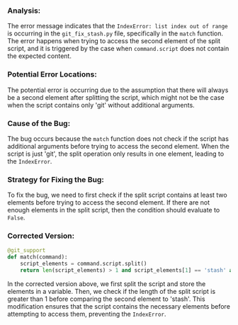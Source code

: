 ### Analysis:
The error message indicates that the `IndexError: list index out of range` is occurring in the `git_fix_stash.py` file, specifically in the `match` function. The error happens when trying to access the second element of the split script, and it is triggered by the case when `command.script` does not contain the expected content.

### Potential Error Locations:
The potential error is occurring due to the assumption that there will always be a second element after splitting the script, which might not be the case when the script contains only 'git' without additional arguments.

### Cause of the Bug:
The bug occurs because the `match` function does not check if the script has additional arguments before trying to access the second element. When the script is just 'git', the split operation only results in one element, leading to the `IndexError`.

### Strategy for Fixing the Bug:
To fix the bug, we need to first check if the split script contains at least two elements before trying to access the second element. If there are not enough elements in the split script, then the condition should evaluate to `False`.

### Corrected Version:
```python
@git_support
def match(command):
    script_elements = command.script.split()
    return len(script_elements) > 1 and script_elements[1] == 'stash' and 'usage:' in command.stderr
```

In the corrected version above, we first split the script and store the elements in a variable. Then, we check if the length of the split script is greater than 1 before comparing the second element to 'stash'. This modification ensures that the script contains the necessary elements before attempting to access them, preventing the `IndexError`.